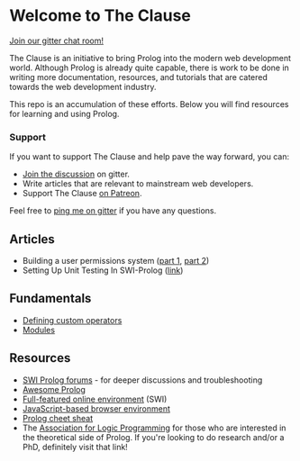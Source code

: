 # Welcome to The Clause

[Join our gitter chat room!](https://gitter.im/TheClause/community)

The Clause is an initiative to bring Prolog into the modern web development world. Although Prolog is already quite capable, there is work to be done in writing more documentation, resources, and tutorials that are catered towards the web development industry.

This repo is an accumulation of these efforts. Below you will find resources for learning and using Prolog.

### Support

If you want to support The Clause and help pave the way forward, you can:

- [Join the discussion](https://gitter.im/TheClause/community) on gitter.
- Write articles that are relevant to mainstream web developers.
- Support The Clause [on Patreon]().

Feel free to [ping me on gitter](https://gitter.im/fogfish) if you have any questions.

<!-- ## Table of Contents -->

<!-- - [Articles](#Articles) -->
<!-- - [Fundamentals](#Fundamentals) -->
<!-- - [Resources](#Resources) -->

## Articles

- Building a user permissions system ([part 1](https://dev.to/gilbert/write-a-user-permissions-system-in-5-lines-of-prolog-mof), [part 2](https://dev.to/theclause/write-a-role-permissions-system-in-14-lines-of-prolog-part-2-371n))
- Setting Up Unit Testing In SWI-Prolog ([link](http://www.paulbrownmagic.com/blog/swi_prolog_unit_testing_env.html))

## Fundamentals

- [Defining custom operators](http://www.amzi.com/AdventureInProlog/a12oper.php)
- [Modules](https://www.swi-prolog.org/pldoc/man?section=modules)

## Resources

- [SWI Prolog forums](https://swi-prolog.discourse.group) - for deeper discussions and troubleshooting
- [Awesome Prolog](https://github.com/klaussinani/awesome-prolog#resources)
- [Full-featured online environment](https://swish.swi-prolog.org) (SWI)
- [JavaScript-based browser environment](http://tau-prolog.org/sandbox/)
- [Prolog cheet sheat](https://github.com/alhassy/PrologCheatSheet)
- The [Association for Logic Programming](http://logicprogramming.org) for those who are interested in the theoretical side of Prolog. If you're looking to do research and/or a PhD, definitely visit that link!
